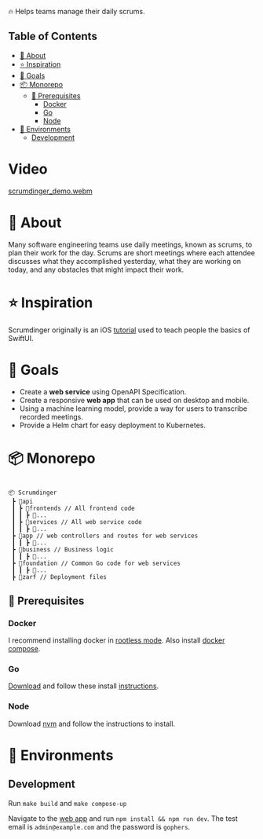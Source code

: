 🔥 Helps teams manage their daily scrums.

## Table of Contents
- [🔔 About](#-about)
- [⭐ Inspiration](#-inspiration)
- [🚀 Goals](#-goals)
- [📦 Monorepo](#-monorepo)
  - [🚧 Prerequisites](#-prerequisites)
    - [Docker](#docker)
    - [Go](#go)
    - [Node](#node)
- [🔬 Environments](#-environments)
  - [Development](#development)
 
# Video
[scrumdinger_demo.webm](https://github.com/user-attachments/assets/6b71085c-b8da-4ea9-a622-82dd212a181e)


# 🔔 About

Many software engineering teams use daily meetings, known as scrums, to plan their work for the day. Scrums are short meetings where each attendee discusses what they accomplished yesterday, what they are working on today, and any obstacles that might impact their work.

# ⭐ Inspiration

Scrumdinger originally is an iOS [tutorial](https://developer.apple.com/tutorials/app-dev-training/getting-started-with-scrumdinger) used to teach people the basics of SwiftUI.

# 🚀 Goals

* Create a **web service** using OpenAPI Specification.
* Create a responsive **web app** that can be used on desktop and mobile.
* Using a machine learning model, provide a way for users to transcribe recorded meetings.
* Provide a Helm chart for easy deployment to Kubernetes.

# 📦 Monorepo

```text

📦 Scrumdinger
 ┣ 📂api
 ┃ ┣ 📂frontends // All frontend code
 ┃ ┃ ┣ 📂...
 ┃ ┣ 📂services // All web service code
 ┃ ┃ ┣ 📂...
 ┣ 📂app // web controllers and routes for web services
 ┃ ┃ ┣ 📂...
 ┣ 📂business // Business logic 
 ┃ ┃ ┣ 📂...
 ┣ 📂foundation // Common Go code for web services
 ┃ ┃ ┣ 📂...
 ┣ 📂zarf // Deployment files

```

## 🚧 Prerequisites

### Docker

I recommend installing docker in [rootless mode](https://docs.docker.com/engine/security/rootless/). Also install [docker compose](https://docs.docker.com/compose/install/).

### Go

[Download](https://go.dev/dl/) and follow these install [instructions](https://go.dev/doc/install#install).

### Node

Download [nvm](https://nodejs.org/en/download/package-manager) and follow the instructions to install.


# 🔬 Environments

## Development

Run `make build` and `make compose-up`

Navigate to the [web app](api/frontends/scrumdinger) and run `npm install && npm run dev`. The test email is `admin@example.com` and the password is `gophers`.
